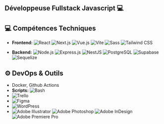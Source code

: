## Développeuse Fullstack Javascript :computer:

<!--
**agatheH/agatheH** is a ✨ _special_ ✨ repository because its `README.md` (this file) appears on your GitHub profile.

Here are some ideas to get you started:
* Je suis un développeur fullstack Javascript.
🔭 Je travaille actuellement sur une application mobile en React / Next.JS
- 🔭 I’m currently working on ...
- 🌱 I’m currently learning ...
- 👯 I’m looking to collaborate on ...
- 🤔 I’m looking for help with ...
- 💬 Ask me about ...
- 📫 How to reach me: ...
- 😄 Pronouns: ...
- ⚡ Fun fact: ...
-->
## 💻 Compétences Techniques

*   **Frontend:**
    <img src="https://img.shields.io/badge/React-20232A?style=for-the-badge&logo=react&logoColor=61DAFB" alt="React"/>
    <img src="https://img.shields.io/badge/Next-000000?style=for-the-badge&logo=next.js&logoColor=white" alt="Next.js"/>
    	![Vue.js](https://img.shields.io/badge/vuejs-%2335495e.svg?style=for-the-badge&logo=vuedotjs&logoColor=%234FC08D)
    <img src="https://img.shields.io/badge/Vite-646CFF?style=for-the-badge&logo=vite&logoColor=white" alt="Vite"/>
    <img src="https://img.shields.io/badge/Sass-CC6699?style=for-the-badge&logo=sass&logoColor=white" alt="Sass"/>
    <img src="https://img.shields.io/badge/Tailwind_CSS-38B2AC?style=for-the-badge&logo=tailwind-css&logoColor=white" alt="Tailwind CSS"/>

*   **Backend:**
    <img src="https://img.shields.io/badge/Node.js-339933?style=for-the-badge&logo=nodedotjs&logoColor=white" alt="Node.js"/>
    <img src="https://img.shields.io/badge/Express.js-000000?style=for-the-badge&logo=express&logoColor=white" alt="Express.js"/>
    <img src="https://img.shields.io/badge/NestJS-E0234E?style=for-the-badge&logo=nestjs&logoColor=white" alt="NestJS"/>
    <img src="https://img.shields.io/badge/PostgreSQL-316192?style=for-the-badge&logo=postgresql&logoColor=white" alt="PostgreSQL"/>
    <img src="https://img.shields.io/badge/Supabase-181818?style=for-the-badge&logo=supabase&logoColor=3FCF8E" alt="Supabase"/>
    ![Sequelize](https://img.shields.io/badge/Sequelize-52B0E7?style=for-the-badge&logo=Sequelize&logoColor=white)

## ⚙️ DevOps & Outils

*   Docker, Github Actions
*   **Scripts:**
    <img src="https://img.shields.io/badge/Bash-4EAA25?style=for-the-badge&logo=gnubash&logoColor=white" alt="Bash"/>
*   ![Trello](https://img.shields.io/badge/Trello-%23026AA7.svg?style=for-the-badge&logo=Trello&logoColor=white)
*   ![Figma](https://img.shields.io/badge/figma-%23F24E1E.svg?style=for-the-badge&logo=figma&logoColor=white)
*   ![WordPress](https://img.shields.io/badge/WordPress-%23117AC9.svg?style=for-the-badge&logo=WordPress&logoColor=white)
*  ![Adobe Illustrator](https://img.shields.io/badge/adobe%20illustrator-%23FF9A00.svg?style=for-the-badge&logo=adobe%20illustrator&logoColor=white) 
   ![Adobe Photoshop](https://img.shields.io/badge/adobe%20photoshop-%2331A8FF.svg?style=for-the-badge&logo=adobe%20photoshop&logoColor=white)
   ![Adobe InDesign](https://img.shields.io/badge/Adobe%20InDesign-49021F?style=for-the-badge&logo=adobeindesign&logoColor=white)
  ![Adobe Premiere Pro](https://img.shields.io/badge/Adobe%20Premiere%20Pro-9999FF.svg?style=for-the-badge&logo=Adobe%20Premiere%20Pro&logoColor=white)
  


